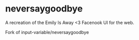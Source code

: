 # neversaygoodbye
A recreation of the Emily Is Away &lt;3 Facenook UI for the web.

Fork of input-variable/neversaygoodbye
